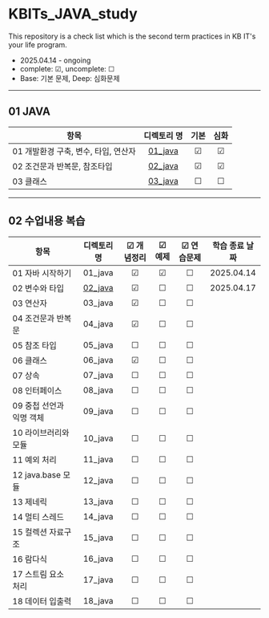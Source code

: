 # KBITs_JAVA_study
This repository is a check list which is the second term practices in KB IT's your life program.
- 2025.04.14 - ongoing
- complete: ☑, uncomplete: ☐
- Base: 기본 문제, Deep: 심화문제

---
## 01 JAVA
| 항목 | 디렉토리 명 | 기본 | 심화 | 
|------|:----:|:----:|:----:|
| 01 개발환경 구축, 변수, 타입, 연산자 | [01_java](https://github.com/yoon2fy/KBITs_JAVA_study/tree/main/01%20JAVA/01_java) | ☑ | ☑ |
| 02 조건문과 반복문, 참조타입 | [02_java](https://github.com/yoon2fy/KBITs_JAVA_study/tree/main/01%20JAVA/02_java) | ☑ | ☑ |
| 03 클래스 | [03_java](https://github.com/yoon2fy/KBITs_JAVA_study/tree/main/01%20JAVA/03_java) | ☐ | ☐ |


---
## 02 수업내용 복습
| 항목 | 디렉토리 명 | ☑ 개념정리 | ☑ 예제 | ☑ 연습문제 | 학습 종료 날짜 |
|------|:----:|:----:|:----:|:----:|:----:|
| 01 자바 시작하기 | 01_java | ☑ | ☑ | ☐ | 2025.04.14 |
| 02 변수와 타입 | [02_java](https://github.com/yoon2fy/KBITs_JAVA_study/tree/main/02_JAVA/Ch2_%EB%B3%80%EC%88%98%EC%99%80%20%ED%83%80%EC%9E%85) | ☑ |☐ |☐ | 2025.04.17 |
| 03 연산자 | 03_java | ☑ |☐ |☐ | |
| 04 조건문과 반복문 | 04_java | ☑ |☐ |☐ | |
| 05 참조 타입 | 05_java | ☐ |☐ |☐ | |
| 06 클래스 | 06_java | ☑ |☐ |☐ | |
| 07 상속 | 07_java | ☐ |☐ |☐ | |
| 08 인터페이스 | 08_java | ☐ |☐ |☐ | |
| 09 중첩 선언과 익명 객체 | 09_java | ☐ |☐ |☐ | |
| 10 라이브러리와 모듈 | 10_java | ☐ | ☐ |☐ ||
| 11 예외 처리 | 11_java | ☐ | ☐ |☐ ||
| 12 java.base 모듈 | 12_java | ☐ | ☐ |☐ ||
| 13 제네릭 | 13_java | ☐ | ☐ |☐ ||
| 14 멀티 스레드 | 14_java | ☐ | ☐ |☐ ||
| 15 컬렉션 자료구조 | 15_java | ☐ | ☐ |☐ ||
| 16 람다식 | 16_java | ☐ | ☐ |☐ ||
| 17 스트림 요소 처리 | 17_java | ☐ |☐ |☐ | |
| 18 데이터 입출력  | 18_java | ☐ |☐ |☐ | |
